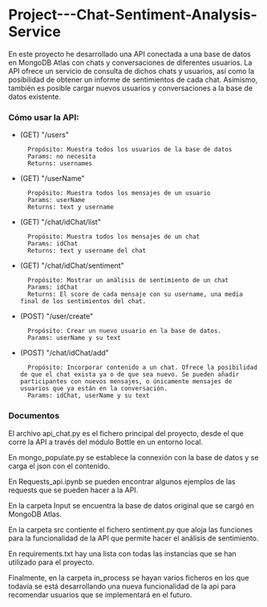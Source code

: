 # Project---Chat-Sentiment-Analysis-Service
En este proyecto he desarrollado una API conectada a una base de datos en MongoDB Atlas con chats y conversaciones de diferentes usuarios. La API ofrece un servicio de consulta de dichos chats y usuarios, así como la posibilidad de obtener un informe de sentimientos de cada chat. Asimismo, también es posible cargar nuevos usuarios y conversaciones a la base de datos existente.

### Cómo usar la API: ###

- (GET) "/users"

        Propósito: Muestra todos los usuarios de la base de datos
        Params: no necesita
        Returns: usernames
    
- (GET) "/userName"

        Propósito: Muestra todos los mensajes de un usuario
        Params: userName
        Returns: text y username

- (GET) "/chat/idChat/list"

        Propósito: Muestra todos los mensajes de un chat
        Params: idChat
        Returns: text y username del chat
    
- (GET) "/chat/idChat/sentiment"

        Propósito: Mostrar un análisis de sentimiento de un chat
        Params: idChat
        Returns: El score de cada mensaje con su username, una media final de los sentimientos del chat.

- (POST) "/user/create"

        Propósito: Crear un nuevo usuario en la base de datos. 
        Params: userName y su text

- (POST) "/chat/idChat/add"

        Propósito: Incorporar contenido a un chat. Ofrece la posibilidad de que el chat exista ya o de que sea nuevo. Se pueden añadir participantes con nuevos mensajes, o únicamente mensajes de usuarios que ya están en la conversación.  
        Params: idChat, userName y su text


### Documentos ###

El archivo api_chat.py es el fichero principal del proyecto, desde el que corre la API a través del módulo Bottle en un entorno local.

En mongo_populate.py se establece la connexión con la base de datos y se carga el json con el contenido.

En Requests_api.ipynb se pueden encontrar algunos ejemplos de las requests que se pueden hacer a la API.

En la carpeta Input se encuentra la base de datos original que se cargó en MongoDB Atlas.

En la carpeta src contiente el fichero sentiment.py que aloja las funciones para la funcionalidad de la API que permite hacer el análisis de sentimiento.

En requirements.txt hay una lista con todas las instancias que se han utilizado para el proyecto.

Finalmente, en la carpeta in_process se hayan varios ficheros en los que todavía se está desarrollando una nueva funcionalidad de la api para recomendar usuarios que se implementará en el futuro.
